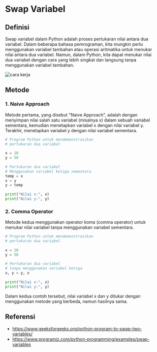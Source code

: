 # Swap Variabel
## Definisi 

Swap variabel dalam Python adalah proses pertukaran nilai antara dua variabel. Dalam beberapa bahasa pemrograman,
kita mungkin perlu menggunakan variabel tambahan atau operasi aritmatika untuk menukar nilai antara dua variabel. 
Namun, dalam Python, kita dapat menukar nilai dua variabel dengan cara yang lebih singkat dan langsung tanpa menggunakan variabel tambahan.


![cara kerja](https://media.geeksforgeeks.org/wp-content/uploads/20200110142212/python-swap-two-variable.png)

## Metode
### 1. Naive Approach

Metode pertama, yang disebut "Naive Approach", adalah dengan menyimpan nilai salah satu variabel (misalnya x) dalam sebuah variabel sementara, 
kemudian menetapkan variabel x dengan nilai variabel y. Terakhir, menetapkan variabel y dengan nilai variabel sementara.
```python
# Program Python untuk mendemonstrasikan
# pertukaran dua variabel
 
x = 10
y = 50
 
# Pertukaran dua variabel
# Menggunakan variabel ketiga sementara
temp = x
x = y
y = temp
 
print("Nilai x:", x)
print("Nilai y:", y)

```
### 2. Comma Operator
Metode kedua menggunakan operator koma (comma operator) untuk menukar nilai variabel tanpa menggunakan variabel sementara.
```python
# Program Python untuk mendemonstrasikan
# pertukaran dua variabel
 
x = 10
y = 50
 
# Pertukaran dua variabel 
# tanpa menggunakan variabel ketiga
x, y = y, x
 
print("Nilai x:", x)
print("Nilai y:", y)
```

Dalam kedua contoh tersebut, nilai variabel x dan y ditukar dengan menggunakan metode yang berbeda,
namun hasilnya sama.

## Referensi
- https://www.geeksforgeeks.org/python-program-to-swap-two-variables/
- https://www.programiz.com/python-programming/examples/swap-variables
